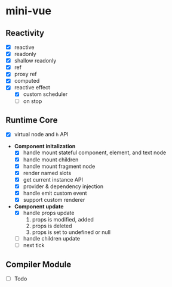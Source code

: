 # mini-vue

## Reactivity
- [x] reactive
- [x] readonly
- [x] shallow readonly
- [x] ref
- [x] proxy ref 
- [x] computed 
- [x] reactive effect
  - [x] custom scheduler
  - [ ] on stop

## Runtime Core
- [x] virtual node and `h` API
- **Component initalization**
  - [x] handle mount stateful component, element, and text node
  - [x] handle mount children
  - [x] handle mount fragment node
  - [x] render named slots 
  - [x] get current instance API
  - [x] provider & dependency injection
  - [x] handle emit custom event
  - [x] support custom renderer 
- **Component update**
  - [x] handle props update
    1. props is modified, added
    2. props is deleted
    3. props is set to undefined or null
  - [ ] handle children update
  - [ ] next tick 

## Compiler Module
- [ ] Todo

